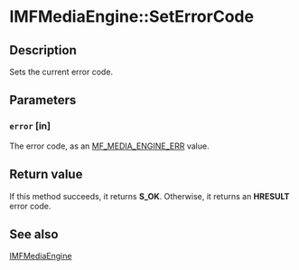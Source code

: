 # IMFMediaEngine::SetErrorCode

## Description

Sets the current error code.

## Parameters

### `error` [in]

The error code, as an [MF_MEDIA_ENGINE_ERR](https://learn.microsoft.com/windows/desktop/api/mfmediaengine/ne-mfmediaengine-mf_media_engine_err) value.

## Return value

If this method succeeds, it returns **S_OK**. Otherwise, it returns an **HRESULT** error code.

## See also

[IMFMediaEngine](https://learn.microsoft.com/windows/desktop/api/mfmediaengine/nn-mfmediaengine-imfmediaengine)